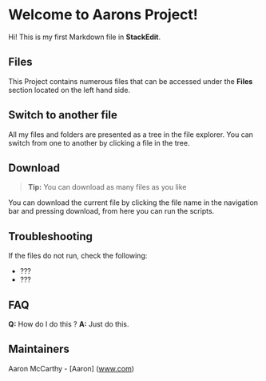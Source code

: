 ﻿# Welcome to Aarons Project!

Hi! This is my first Markdown file in **StackEdit**. 


## Files

This Project contains numerous files that can be accessed under the **Files** section located on the left hand side.


## Switch to another file

All my files and folders are presented as a tree in the file explorer. You can switch from one to another by clicking a file in the tree.

## Download
> **Tip:** You can download as many files as you like 
> 
You can download the current file by clicking the file name in the navigation bar and pressing download, from here you can run the scripts.

## Troubleshooting

If the  files do not run, check the following:

- ???
- ???
## FAQ
**Q:** How do I do this ?
**A:** Just do this.

## Maintainers
Aaron McCarthy - [Aaron]   (www.com)









